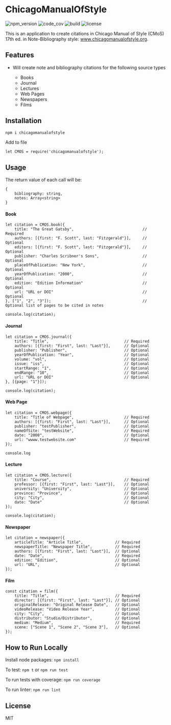 # ChicagoManualOfStyle

![npm_version](https://img.shields.io/npm/v/chicagomanualofstyle)
![code_cov](https://img.shields.io/codecov/c/github/SoorajModi/ChicagoManualOfStyle)
![build](https://img.shields.io/github/workflow/status/SoorajModi/ChicagoManualOfStyle/Main)
![license](https://img.shields.io/badge/license-MIT-brightgreen)

This is an application to create citations in Chicago Manual of Style (CMoS) 17th ed. in Note-Bibliography style: www.chicagomanualofstyle.org.

## Features

- Will create note and bibliography citations for the following source types

    - Books
    - Journal
    - Lectures
    - Web Pages
    - Newspapers
    - Films
    
## Installation

```bash
npm i chicagomanualofstyle
```

Add to file

```
let CMOS = require('chicagomanualofstyle');
```

## Usage

The return value of each call will be:

```
{
    bibliography: string,
    notes: Array<string>
}
```

#### Book

```
let citation = CMOS.book({
    title: "The Great Gatsby",                              // Required
    authors: [{first: "F. Scott", last: "Fitzgerald"}],     // Optional
    editors: [{first: "F. Scott", last: "Fitzgerald"}],     // Optional
    publisher: "Charles Scribner's Sons",                   // Optional
    placeOfPublication: "New York",                         // Optional
    yearOfPublication: "2000",                              // Optional
    edition: "Edition Information"                          // Optional
    url: "URL or DOI"                                       // Optional
}, ["1", "2", "3"]);                                        // Optional list of pages to be cited in notes

console.log(citation);
```

#### Journal

```
let citation = CMOS.journal({
    title: "Title",                                 // Required
    authors: [{first: "First", last: "Last"}],      // Optional
    publisher: "Publisher",                         // Optional
    yearOfPublication: "Year",                      // Optional             
    volume: "vol",                                  // Optional
    issue: "iss",                                   // Optional
    startRange: "1",                                // Optional
    endRange: "10",                                 // Optional
    url: "URL or DOI"                               // Optional
}, [{page: "1"}]);

console.log(citation);
```

#### Web Page

```
let citation = CMOS.webpage({
    title: "Title of Webpage",                      // Required
    authors: [{first: "First", last: "Last"}],      // Optional
    publisher: "testPublisher",                     // Optional
    nameOfSite: "testWebsite",                      // Required
    date: "2000",                                   // Optional
    url: "wwww.testwebsite.com"                     // Required
});

console.log
```

#### Lecture

```
let citation = CMOS.lecture({
    title: "Course",                                // Required
    professor: [{first: "First", last: "Last"}],    // Optional
    university: "University",                       // Optional
    province: "Province",                           // Optional
    city: "City",                                   // Optional
    date: "Date"                                    // Optional
}); 

console.log(citation);
```

#### Newspaper

```
let citation = newspaper({
    articleTitle: "Article Title",              // Required
    newspaperTitle: "Newspaper Title",          // Required
    authors: [{first: "First", last: "Last"}],  // Optional
    date: "Date",                               // Required
    edition: "Edition",                         // Optional
    url: "URL",                                 // Optional
});
```

#### Film

```
const citation = film({
    title: "Title",                             // Required
    director: [{first: "First", last: "Last"}], // Optional
    originalRelease: "Original Release Date",   // Optional
    videoRelease: "Video Release Year",         // Optional
    city: "City",                               // Optional
    distributor: "Studio/Distributor",          // Optional             
    medium: "Medium",                           // Required
    scene: ["Scene 1", "Scene 2", "Scene 3"],   // Optional
});

```

## How to Run Locally

Install node packages: `npm install`

To test: `npm t` or `npm run test`

To run tests with coverage: `npm run coverage`

To run linter: `npm run lint`

## License

MIT

